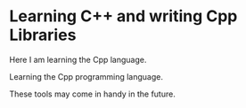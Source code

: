 # Learning C++ and writing Cpp Libraries
Here I am learning the Cpp language.

Learning the Cpp programming language.

These tools may come in handy in the future.